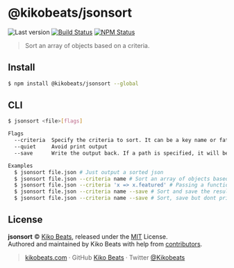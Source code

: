 # @kikobeats/jsonsort

![Last version](https://img.shields.io/github/tag/Kikobeats/jsonsort.svg?style=flat-square)
[![Build Status](https://img.shields.io/travis/Kikobeats/jsonsort/master.svg?style=flat-square)](https://travis-ci.org/Kikobeats/jsonsort)
[![NPM Status](https://img.shields.io/npm/dm/@kikobeats/jsonsort.svg?style=flat-square)](https://www.npmjs.org/package/@kikobeats/jsonsort)

> Sort an array of objects based on a criteria.

## Install

```bash
$ npm install @kikobeats/jsonsort --global
```

## CLI

```bash
$ jsonsort <file>[flags]

Flags
  --criteria  Specify the criteria to sort. It can be a key name or fat arrow function.
  --quiet     Avoid print output
  --save      Write the output back. If a path is specified, it will be used over the original

Examples
  $ jsonsort file.json # Just output a sorted json
  $ jsonsort file.json --criteria name # Sort an array of objects based on alphabetical `name` value.
  $ jsonsort file.json --criteria 'x => x.featured' # Passing a function as criteria.
  $ jsonsort file.json --criteria name --save # Sort and save the result.
  $ jsonsort file.json --criteria name --save # Sort, save but dont print result.

```

## License

**jsonsort** © [Kiko Beats](https://kikobeats.com), released under the [MIT](https://github.com/Kikobeats/jsonsort/blob/master/LICENSE.md) License.<br>
Authored and maintained by Kiko Beats with help from [contributors](https://github.com/Kikobeats/jsonsort/contributors).

> [kikobeats.com](https://kikobeats.com) · GitHub [Kiko Beats](https://github.com/Kikobeats) · Twitter [@Kikobeats](https://twitter.com/Kikobeats)
